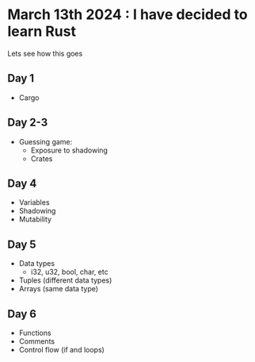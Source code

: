 # March 13th 2024 : I have decided to learn Rust

Lets see how this goes

## Day 1

-   Cargo

## Day 2-3

-   Guessing game:
    -   Exposure to shadowing
    -   Crates

## Day 4

-   Variables
-   Shadowing
-   Mutability

## Day 5

-   Data types
    -   i32, u32, bool, char, etc
-   Tuples (different data types)
-   Arrays (same data type)

## Day 6

-   Functions
-   Comments
-   Control flow (if and loops)
